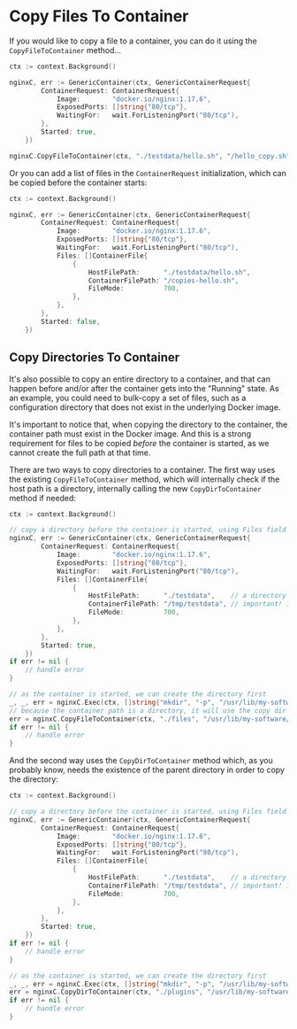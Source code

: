 # Copy Files To Container

If you would like to copy a file to a container, you can do it using the `CopyFileToContainer` method...

```go
ctx := context.Background()

nginxC, err := GenericContainer(ctx, GenericContainerRequest{
		ContainerRequest: ContainerRequest{
			Image:        "docker.io/nginx:1.17.6",
			ExposedPorts: []string{"80/tcp"},
			WaitingFor:   wait.ForListeningPort("80/tcp"),
		},
		Started: true,
	})

nginxC.CopyFileToContainer(ctx, "./testdata/hello.sh", "/hello_copy.sh", 700)
```

Or you can add a list of files in the `ContainerRequest` initialization, which can be copied before the container starts:

```go
ctx := context.Background()

nginxC, err := GenericContainer(ctx, GenericContainerRequest{
		ContainerRequest: ContainerRequest{
			Image:        "docker.io/nginx:1.17.6",
			ExposedPorts: []string{"80/tcp"},
			WaitingFor:   wait.ForListeningPort("80/tcp"),
			Files: []ContainerFile{
				{
					HostFilePath:      "./testdata/hello.sh",
					ContainerFilePath: "/copies-hello.sh",
					FileMode:          700,
				},
			},
		},
		Started: false,
	})
```

## Copy Directories To Container

It's also possible to copy an entire directory to a container, and that can happen before and/or after the container gets into the "Running" state. As an example, you could need to bulk-copy a set of files, such as a configuration directory that does not exist in the underlying Docker image.

It's important to notice that, when copying the directory to the container, the container path must exist in the Docker image. And this is a strong requirement for files to be copied _before_ the container is started, as we cannot create the full path at that time.

There are two ways to copy directories to a container. The first way uses the existing `CopyFileToContainer` method, which will internally check if the host path is a directory, internally calling the new `CopyDirToContainer` method if needed:

```go
ctx := context.Background()

// copy a directory before the container is started, using Files field
nginxC, err := GenericContainer(ctx, GenericContainerRequest{
		ContainerRequest: ContainerRequest{
			Image:        "docker.io/nginx:1.17.6",
			ExposedPorts: []string{"80/tcp"},
			WaitingFor:   wait.ForListeningPort("80/tcp"),
			Files: []ContainerFile{
				{
					HostFilePath:      "./testdata",    // a directory
					ContainerFilePath: "/tmp/testdata", // important! its parent already exists
					FileMode:          700,
				},
			},
		},
		Started: true,
	})
if err != nil {
	// handle error
}

// as the container is started, we can create the directory first
_, _, err = nginxC.Exec(ctx, []string{"mkdir", "-p", "/usr/lib/my-software/config"})
// because the container path is a directory, it will use the copy dir method as fallback
err = nginxC.CopyFileToContainer(ctx, "./files", "/usr/lib/my-software/config/files", 700)
if err != nil {
	// handle error
}
```

And the second way uses the `CopyDirToContainer` method which, as you probably know, needs the existence of the parent directory in order to copy the directory:

```go
ctx := context.Background()

// copy a directory before the container is started, using Files field
nginxC, err := GenericContainer(ctx, GenericContainerRequest{
		ContainerRequest: ContainerRequest{
			Image:        "docker.io/nginx:1.17.6",
			ExposedPorts: []string{"80/tcp"},
			WaitingFor:   wait.ForListeningPort("80/tcp"),
			Files: []ContainerFile{
				{
					HostFilePath:      "./testdata",    // a directory
					ContainerFilePath: "/tmp/testdata", // important! its parent already exists
					FileMode:          700,
				},
			},
		},
		Started: true,
	})
if err != nil {
	// handle error
}

// as the container is started, we can create the directory first
_, _, err = nginxC.Exec(ctx, []string{"mkdir", "-p", "/usr/lib/my-software/config"})
err = nginxC.CopyDirToContainer(ctx, "./plugins", "/usr/lib/my-software/config/plugins", 700)
if err != nil {
	// handle error
}
```

